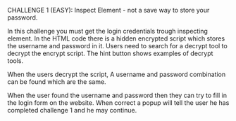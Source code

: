 CHALLENGE 1 (EASY):
Inspect Element - not a save way to store your password.

In this challenge you must get the login credentials trough inspecting element. In the HTML code there is a hidden encrypted script which stores the username and password in it.
Users need to search for a decrypt tool to decrypt the encrypt script. The hint button shows examples of decrypt tools.

When the users decrypt the script, A username and password combination can be found which are the same. 

When the user found the username and password then they can try to fill in the login form on the website. When correct a popup will tell the user he has completed challenge 1 and
he may continue.
